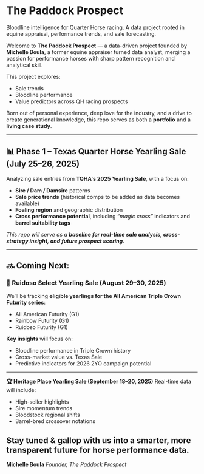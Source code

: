 # The Paddock Prospect
Bloodline intelligence for Quarter Horse racing. A data project rooted in equine appraisal, performance trends, and sale forecasting.

Welcome to **The Paddock Prospect** — a data-driven project founded by **Michelle Boula**, a former equine appraiser turned data analyst, merging a passion for performance horses with sharp pattern recognition and analytical skill.

This project explores:
- Sale trends
- Bloodline performance
- Value predictors across QH racing prospects

Born out of personal experience, deep love for the industry, and a drive to create generational knowledge, this repo serves as both a **portfolio** and a **living case study**.

---

## 📊 Phase 1 – Texas Quarter Horse Yearling Sale (July 25–26, 2025)
Analyzing sale entries from **TQHA's 2025 Yearling Sale**, with a focus on:
- **Sire / Dam / Damsire** patterns
- **Sale price trends** (historical comps to be added as data becomes available)
- **Foaling region** and geographic distribution
- **Cross performance potential**, including *“magic cross”* indicators and **barrel suitability tags**

*This repo will serve as a* ***baseline for real-time sale analysis, cross-strategy insight, and future prospect scoring***.

---

## 🔜 Coming Next:

### **🏇 Ruidoso Select Yearling Sale (August 29–30, 2025)**
We’ll be tracking **eligible yearlings for the All American Triple Crown Futurity series**:
- All American Futurity (G1)
- Rainbow Futurity (G1)
- Ruidoso Futurity (G1)

**Key insights** will focus on:
- Bloodline performance in Triple Crown history
- Cross-market value vs. Texas Sale
- Predictive indicators for 2026 2YO campaign potential

---

**🏆 Heritage Place Yearling Sale (September 18–20, 2025)**
Real-time data will include:
- High-seller highlights
- Sire momentum trends
- Bloodstock regional shifts
- Barrel-bred crossover notations

Stay tuned & gallop with us into a smarter, more transparent future for horse performance data.
-
**Michelle Boula**
*Founder, The Paddock Prospect*
